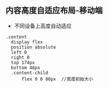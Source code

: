 ## 内容高度自适应布局-移动端
  - 不同设备上高度自动适应
  ```
  .content
    display flex
    position absolute  
    left 0
    right 0
    top 174px
    bottom 48px
    .content-child
        flex 0 0 80px  //宽度初始大小
  ```
